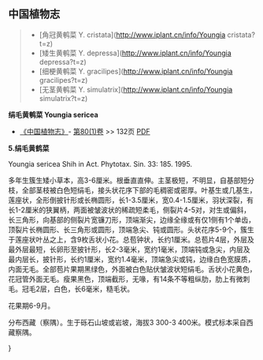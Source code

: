 

## 中国植物志

> * [角冠黄鹌菜  Y.  cristata](http://www.iplant.cn/info/Youngia cristata?t=z)
> * [矮生黄鹌菜  Y.  depressa](http://www.iplant.cn/info/Youngia depressa?t=z)
> * [细梗黄鹌菜  Y.  gracilipes](http://www.iplant.cn/info/Youngia gracilipes?t=z)
> * [无茎黄鹌菜  Y.  simulatrix](http://www.iplant.cn/info/Youngia simulatrix?t=z)

**绢毛黄鹌菜 Youngia sericea**

* [《中国植物志》](http://www.iplant.cn/frps)- [第80(1)卷](http://www.iplant.cn/frps/vol/80(1)) >> 132页 [PDF](http://www.iplant.cn/frps/pdf/80(1)/132.PDF)

**5.绢毛黄鹤菜**

Youngia sericea Shih in Act. Phytotax. Sin. 33: 185. 1995.

多年生簇生矮小草本，高3-6厘米。根垂直直伸。主茎极短，不明显，自基部短分枝，全部茎枝被白色短绢毛，接头状花序下部的毛稠密或密厚。叶基生或几基生，莲座状，全形倒披针形或长椭圆形，长1-3.5厘米，宽0.4-1.5厘米，羽状深裂，有长1-2厘米的狭翼柄，两面被皱波状的稀疏短柔毛，侧裂片4-5对，对生或偏斜，长三角形，向基部的侧裂片宽镰刀形，顶端渐尖，边缘全缘或有仅1侧有1个单齿，顶裂片长椭圆形、长三角形或圆形，顶端急尖、钝或圆形。头状花序5-9个，簇生于莲座状叶丛之上，含9枚舌状小花。总苞钟状，长约1厘米。总苞片4层，外层及最外层最短，长卵形至披针形，长2-3毫米，宽约1毫米，顶端钝或急尖，内层及最内层长，披针形，长约1厘米，宽约1.4毫米，顶端急尖或钝，边缘白色宽膜质，内面无毛。全部苞片果期黑绿色，外面被白色贴伏皱波状短绢毛。舌状小花黄色，花冠管外面无毛。瘦果黑色，顶端截形，无喙，有14条不等粗纵肋，肋上有微刺毛。冠毛2层，白色，长6毫米，糙毛状。

花果期6-9月。

分布西藏（察隅）。生于砾石山坡或岩坡，海拔3 300-3 400米。模式标本采自西藏察隅。

}